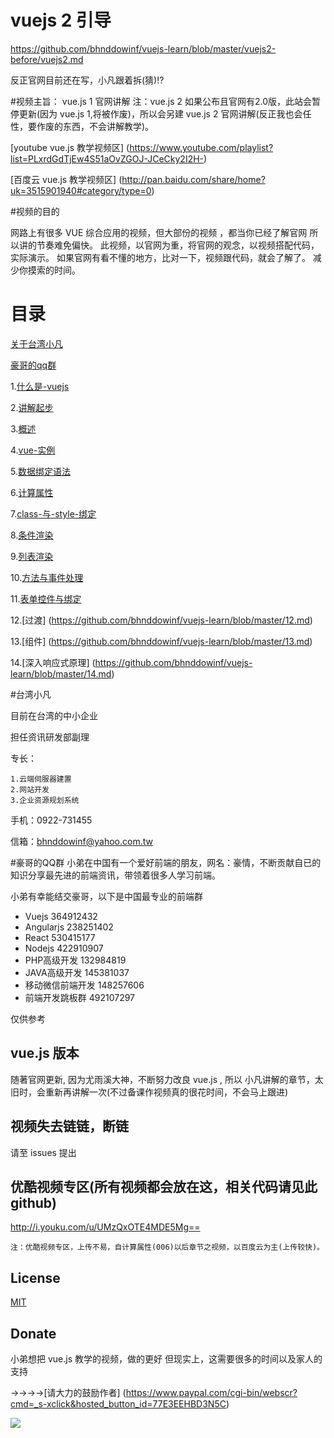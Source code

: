 # vuejs 2 引导
 
 https://github.com/bhnddowinf/vuejs-learn/blob/master/vuejs2-before/vuejs2.md
 
 反正官网目前还在写，小凡跟着拆(猜)!?
 

#视频主旨：
  vue.js 1 官网讲解
  注：vue.js 2 如果公布且官网有2.0版，此站会暂停更新(因为 vue.js 1,将被作废)，所以会另建 vue.js 2 官网讲解(反正我也会任性，要作废的东西，不会讲解教学)。

  [youtube vue.js 教学视频区] (https://www.youtube.com/playlist?list=PLxrdGdTjEw4S51aOvZGOJ-JCeCky2I2H-)

  [百度云 vue.js 教学视频区] (http://pan.baidu.com/share/home?uk=3515901940#category/type=0)

#视频的目的

  网路上有很多 VUE 综合应用的视频，但大部份的视频 ，都当你已经了解官网
  所以讲的节奏难免偏快。
  此视频，以官网为重，将官网的观念，以视频搭配代码，实际演示。
  如果官网有看不懂的地方，比对一下，视频跟代码，就会了解了。
  减少你摸索的时间。

# 目录

  [关于台湾小凡](https://github.com/bhnddowinf/vuejs-learn#台湾小凡)

  [豪哥的qq群](https://github.com/bhnddowinf/vuejs-learn#豪哥的qq群)

  1.[什么是-vuejs](https://github.com/bhnddowinf/vuejs-learn/blob/master/01.md)

  2.[讲解起步](https://github.com/bhnddowinf/vuejs-learn/blob/master/02.md)

  3.[概述](https://github.com/bhnddowinf/vuejs-learn/blob/master/03.md)

  4.[vue-实例](https://github.com/bhnddowinf/vuejs-learn/blob/master/04.md)

  5.[数据绑定语法](https://github.com/bhnddowinf/vuejs-learn/blob/master/05.md)

  6.[计算属性](https://github.com/bhnddowinf/vuejs-learn/blob/master/06.md)

  7.[class-与-style-绑定](https://github.com/bhnddowinf/vuejs-learn/blob/master/07.md)

  8.[条件渲染](https://github.com/bhnddowinf/vuejs-learn/blob/master/08.md)

  9.[列表渲染](https://github.com/bhnddowinf/vuejs-learn/blob/master/09.md)

  10.[方法与事件处理](https://github.com/bhnddowinf/vuejs-learn/blob/master/10.md)

  11.[表单控件与绑定](https://github.com/bhnddowinf/vuejs-learn/blob/master/11.md)

  12.[过渡] (https://github.com/bhnddowinf/vuejs-learn/blob/master/12.md)

  13.[组件] (https://github.com/bhnddowinf/vuejs-learn/blob/master/13.md)

  14.[深入响应式原理] (https://github.com/bhnddowinf/vuejs-learn/blob/master/14.md)
  
  

#台湾小凡

目前在台湾的中小企业

担任资讯研发部副理

专长：

	1.云端伺服器建置
	2.网站开发
	3.企业资源规划系统

  手机：0922-731455

  信箱：bhnddowinf@yahoo.com.tw

#豪哥的QQ群
  小弟在中国有一个爱好前端的朋友，网名：豪情，不断贡献自已的知识分享最先进的前端资讯，带领着很多人学习前端。

  小弟有幸能结交豪哥，以下是中国最专业的前端群

* 	Vuejs 364912432
* 	Angularjs 238251402
* 	React 530415177
* 	Nodejs 422910907
* 	PHP高级开发 132984819
* 	JAVA高级开发 145381037
* 	移动微信前端开发 148257606
* 	前端开发跳板群 492107297


仅供参考

## vue.js 版本

  随著官网更新, 因为尤雨溪大神，不断努力改良 vue.js , 所以 小凡讲解的章节，太旧时，会重新再讲解一次(不过备课作视频真的很花时间，不会马上跟进)

## 视频失去链链，断链

  请至 issues 提出


## 优酷视频专区(所有视频都会放在这，相关代码请见此 github)
  http://i.youku.com/u/UMzQxOTE4MDE5Mg==

	注：优酷视频专区，上传不易，自计算属性(006)以后章节之视频，以百度云为主(上传较快)。




## License

  [MIT](http://opensource.org/licenses/MIT)

## Donate

  小弟想把 vue.js 教学的视频，做的更好
  但现实上，这需要很多的时间以及家人的支持

  →→→→[请大力的鼓励作者] (https://www.paypal.com/cgi-bin/webscr?cmd=_s-xclick&hosted_button_id=77E3EEHBD3N5C)

  ![](https://github.com/bhnddowinf/vuejs-learn/blob/master/03/wechat_qrcode.png)


